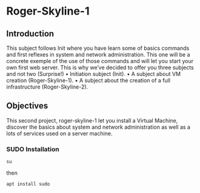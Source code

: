# Roger-Skyline-1

## Introduction
  This subject follows Init where you have learn some of basics commands and first reflexes in system and network administration. This one will be a concrete exemple of the use of those commands and will let you start your own first web server. This is why we’ve decided to offer you three subjects and not two (Surprise!)
• Initiation subject (Init).
• A subject about VM creation (Roger-Skyline-1).
• A subject about the creation of a full infrastructure (Roger-Skyline-2).

## Objectives
  This second project, roger-skyline-1 let you install a Virtual Machine, discover the basics about system and network administration as well as a lots of services used on a server machine.
  
### SUDO Installation
```
su
```
then
```
apt install sudo
```

